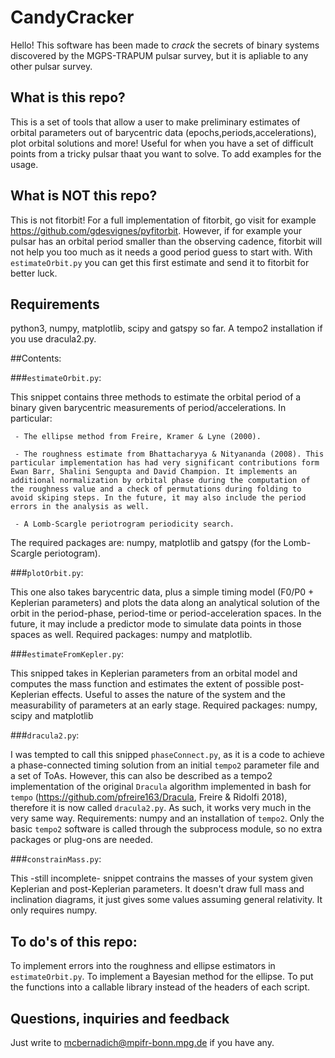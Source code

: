 # CandyCracker

Hello! This software has been made to *crack* the secrets of binary systems discovered by the MGPS-TRAPUM pulsar survey, but it is apliable to any other pulsar survey.

## What is this repo?

This is a set of tools that allow a user to make preliminary estimates of orbital parameters out of barycentric data (epochs,periods,accelerations), plot orbital solutions and more! Useful for when you have a set of difficult points from a tricky pulsar thaat you want to solve. To add examples for the usage.

## What is NOT this repo?

This is not fitorbit! For a full implementation of fitorbit, go visit for example https://github.com/gdesvignes/pyfitorbit. However, if for example your pulsar has an orbital period smaller than the observing cadence, fitorbit will not help you too much as it needs a good period guess to start with. With ```estimateOrbit.py``` you can get this first estimate and send it to fitorbit for better luck.

## Requirements

python3, numpy, matplotlib, scipy and gatspy so far.
A tempo2 installation if you use dracula2.py.

##Contents:

###```estimateOrbit.py```:

This snippet contains three methods to estimate the orbital period of a binary given barycentric measurements of period/accelerations. In particular:

     - The ellipse method from Freire, Kramer & Lyne (2000).

     - The roughness estimate from Bhattacharyya & Nityananda (2008). This particular implementation has had very significant contributions form Ewan Barr, Shalini Sengupta and David Champion. It implements an additional normalization by orbital phase during the computation of the roughness value and a check of permutations during folding to avoid skiping steps. In the future, it may also include the period errors in the analysis as well.

     - A Lomb-Scargle periotrogram periodicity search.

The required packages are: numpy, matplotlib and gatspy (for the Lomb-Scargle periotogram).

###```plotOrbit.py```:

This one also takes barycentric data, plus a simple timing model (F0/P0 + Keplerian parameters) and plots the data along an analytical solution of the orbit in the period-phase, period-time or period-acceleration spaces. In the future, it may include a predictor mode to simulate data points in those spaces as well. Required packages: numpy and matplotlib.

###```estimateFromKepler.py```:

This snipped takes in Keplerian parameters from an orbital model and computes the mass function and estimates the extent of possible post-Keplerian effects. Useful to asses the nature of the system and the measurability of parameters at an early stage. Required packages: numpy, scipy and matplotlib

###```dracula2.py```:

I was tempted to call this snipped ```phaseConnect.py```, as it is a code to achieve a phase-connected timing solution from an initial ```tempo2``` parameter file and a set of ToAs. However, this can also be described as a tempo2 implementation of the original ```Dracula``` algorithm implemented in bash for ```tempo``` (https://github.com/pfreire163/Dracula, Freire & Ridolfi 2018), therefore it is now called ```dracula2.py```. As such, it works very much in the very same way. Requirements: numpy and an installation of ```tempo2```. Only the basic ```tempo2``` software is called through the subprocess module, so no extra packages or plug-ons are needed.

###```constrainMass.py```:

This -still incomplete- snippet contrains the masses of your system given Keplerian and post-Keplerian parameters. It doesn't draw full mass and inclination diagrams, it just gives some values assuming general relativity. It only requires numpy.

## To do's of this repo:

To implement errors into the roughness and ellipse estimators in ```estimateOrbit.py```. To implement a Bayesian method for the ellipse. To put the functions into a callable library instead of the headers of each script.

## Questions, inquiries and feedback

Just write to mcbernadich@mpifr-bonn.mpg.de if you have any.